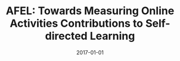 ---
title: "AFEL: Towards Measuring Online Activities Contributions to Self-directed Learning"
collection: publications
permalink: /publication/2017-DBLP_conf_ectel_dAquinADFGHHKKL17
date: 2017-01-01
venue: 'Proceedings of the 7th Workshop on Awareness and Reflection in Technology Enhanced Learning co-located with the 12th European Conference on Technology Enhanced Learning (EC-TEL 2017), Tallinn, Estonia, September 12, 2017'
---